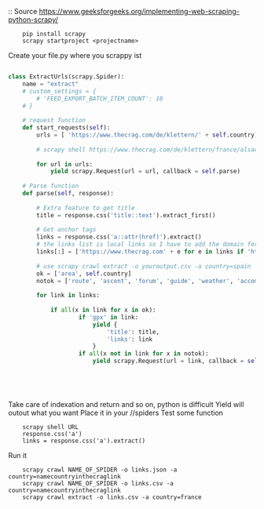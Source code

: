﻿
:: Source https://www.geeksforgeeks.org/implementing-web-scraping-python-scrapy/

```shell
	pip install scrapy
	scrapy startproject <projectname>
```

Create your file.py where you scrappy ist

```python

class ExtractUrls(scrapy.Spider):
    name = "extract"
    # custom_settings = {
        # 'FEED_EXPORT_BATCH_ITEM_COUNT': 10
    # }
    
    # request function
    def start_requests(self):
        urls = [ 'https://www.thecrag.com/de/klettern/' + self.country]
        
        # scrapy shell https://www.thecrag.com/de/klettern/france/alsace-lorraine/area/881031801
          
        for url in urls:
            yield scrapy.Request(url = url, callback = self.parse)
  
    # Parse function
    def parse(self, response):
        
        # Extra feature to get title
        title = response.css('title::text').extract_first() 
        
        # Get anchor tags
        links = response.css('a::attr(href)').extract()     
        # the links list is local links so I have to add the domain for each element in the list
        links[:] = ['https://www.thecrag.com' + e for e in links if 'http' not in e]
        
        # use scrapy crawl extract -o youroutput.csv -a country=spain
        ok = ['area', self.country]
        notok = ['route', 'ascent', 'forum', 'guide', 'weather', 'accomodation', 'publication', 'contributors', 'discussions', 'nodes', 'climbers', 'photos', 'list', 'search', 'topos', 'favorites', 'map', 'webcover']
        
        for link in links:
            
            if all(x in link for x in ok):    
                    if 'gpx' in link:
                        yield {
                            'title': title,
                            'links': link
                        }
                    if all(x not in link for x in notok):
                        yield scrapy.Request(url = link, callback = self.parse)
                    
                    




```

Take care of indexation and return and so on, python is difficult
Yield will outout what you want
Place it in your <projectname>/<projectname>/spiders
Test some function 

```shell
	scrapy shell URL
	response.css('a')
	links = response.css('a').extract()
```

Run it

```shell
	scrapy crawl NAME_OF_SPIDER -o links.json -a country=namecountryinthecraglink
	scrapy crawl NAME_OF_SPIDER -o links.csv -a country=namecountryinthecraglink
	scrapy crawl extract -o links.csv -a country=france
```



